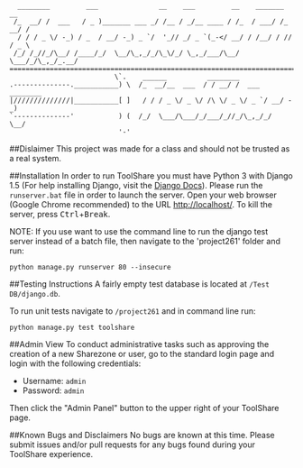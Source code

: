      ________         ___               __    ___         __    _______     __ 
     /_  __/ /  ___   / _ )_______ ___ _/ /__ / _/__ ____ / /_  / ___/ /_ __/ / 
      / / / _ \/ -_) / _  / __/ -_) _ `/  '_// _/ _ `(_-</ __/ / /__/ / // / _ \
     /_/ /_//_/\__/ /____/_/  \__/\_,_/_/\_\/_/ \_,_/___/\__/  \___/_/\_,_/_.__/
    ============================================================================
                              \`.    ______          ________               
    .--------------.___________) \  /_  __/__  ___  / / __/ /  ___ ________ 
    |//////////////|___________[ ]   / / / _ \/ _ \/ /\ \/ _ \/ _ `/ __/ -_)
    `--------------'           ) (  /_/  \___/\___/_/___/_//_/\_,_/_/  \__/
                               '-'

##Dislaimer
This project was made for a class and should not be trusted as a real system.

##Installation
In order to run ToolShare you must have Python 3 with Django 1.5 (For help installing Django, visit the [Django Docs](https://docs.djangoproject.com/en/1.5/intro/install/)). Please run the `runserver.bat` file in order to launch the server. 
Open your web browser (Google Chrome recommended) to the URL [http://localhost/](http://localhost/). 
To kill the server, press <kbd>Ctrl</kbd>+<kbd>Break</kbd>.

NOTE:
If you use want to use the command line to run the django test server instead of a batch file, then navigate to the 'project261' folder and run: 

```
python manage.py runserver 80 --insecure
```


##Testing Instructions
A fairly empty test database is located at `/Test DB/django.db`. 

To run unit tests navigate to `/project261` and in command line run: 

```
python manage.py test toolshare
```

##Admin View
To conduct administrative tasks such as approving the creation of a new Sharezone or user, go to the standard login page and login with the following credentials:
- Username: `admin`
- Password: `admin`

Then click the "Admin Panel" button to the upper right of your ToolShare page.


##Known Bugs and Disclaimers
No bugs are known at this time. Please submit issues and/or pull requests for any bugs found during your ToolShare experience.
